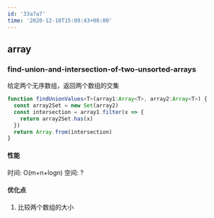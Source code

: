 ```yaml
---
id: '33a7a7'
time: '2020-12-18T15:09:43+08:00'
---
```

## array
### find-union-and-intersection-of-two-unsorted-arrays
给定两个无序数组，返回两个数组的交集
```ts
function findUnionValues<T>(array1:Array<T>, array2:Array<T>) {
  const array2Set = new Set(array2)
  const intersection = array1.filter(x => {
    return array2Set.has(x)
  })
  return Array.from(intersection)
}
```
#### 性能
时间: O(m+n+logn)
空间: ? 
#### 优化点  
1. 比较两个数组的大小
